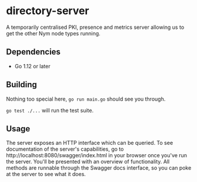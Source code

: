 # directory-server

A temporarily centralised PKI, presence and metrics server allowing us to get the other 
Nym node types running.

## Dependencies

* Go 1.12 or later

## Building

Nothing too special here, `go run main.go` should see you through. 

`go test ./...` will run the test suite.

## Usage

The server exposes an HTTP interface which can be queried. To see documentation 
of the server's capabilities, go to http://localhost:8080/swagger/index.html in
your browser once you've run the server. You'll be presented with an overview
of functionality. All methods are runnable through the Swagger docs interface, 
so you can poke at the server to see what it does. 

